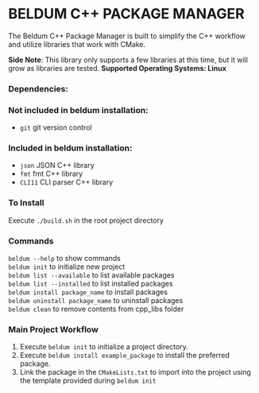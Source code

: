 # BELDUM C++ PACKAGE MANAGER

The Beldum C++ Package Manager is built to simplify the C++ workflow and utilize libraries that work with CMake. 

**Side Note**: This library only supports a few libraries at this time, but it will grow as libraries are tested.
**Supported Operating Systems: Linux**

### Dependencies:

### Not included in beldum installation:
-   `git` git version control

### Included in beldum installation:
-   `json` JSON C++ library
-   `fmt` fmt C++ library
-   `CLI11` CLI parser C++ library

### To Install

Execute `./build.sh` in the root project directory

### Commands

`beldum --help` to show commands  
`beldum init` to initialize new project  
`beldum list --available` to list available packages  
`beldum list --installed` to list installed packages  
`beldum install package_name` to install packages  
`beldum uninstall package_name` to uninstall packages  
`beldum clean` to remove contents from cpp_libs folder

### Main Project Workflow

1. Execute `beldum init` to initialize a project directory.
2. Execute `beldum install example_package` to install the preferred package.
3. Link the package in the `CMakeLists.txt` to import into the project using the template provided during `beldum init`
